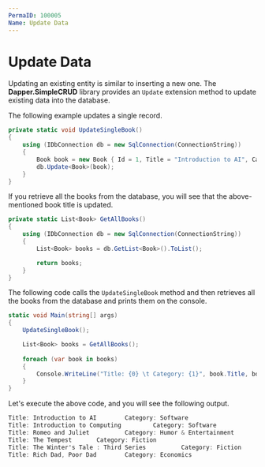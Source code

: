 ```yaml
---
PermaID: 100005
Name: Update Data
---
```


# Update Data

Updating an existing entity is similar to inserting a new one. The **Dapper.SimpleCRUD** library provides an `Update` extension method to update existing data into the database.

The following example updates a single record.

```csharp
private static void UpdateSingleBook()
{
    using (IDbConnection db = new SqlConnection(ConnectionString))
    {
        Book book = new Book { Id = 1, Title = "Introduction to AI", Category = "Software", AuthorId = 1 };
        db.Update<Book>(book);
    }
}
```

If you retrieve all the books from the database, you will see that the above-mentioned book title is updated.

```csharp
private static List<Book> GetAllBooks()
{
    using (IDbConnection db = new SqlConnection(ConnectionString))
    {
        List<Book> books = db.GetList<Book>().ToList();

        return books;
    }
}
```

The following code calls the `UpdateSingleBook` method and then retrieves all the books from the database and prints them on the console.

```csharp
static void Main(string[] args)
{
    UpdateSingleBook();

    List<Book> books = GetAllBooks();
    
    foreach (var book in books)
    {
        Console.WriteLine("Title: {0} \t Category: {1}", book.Title, book.Category);
    }
}
```

Let's execute the above code, and you will see the following output.

```csharp
Title: Introduction to AI        Category: Software
Title: Introduction to Computing         Category: Software
Title: Romeo and Juliet          Category: Humor & Entertainment
Title: The Tempest       Category: Fiction
Title: The Winter's Tale : Third Series          Category: Fiction
Title: Rich Dad, Poor Dad        Category: Economics
```
